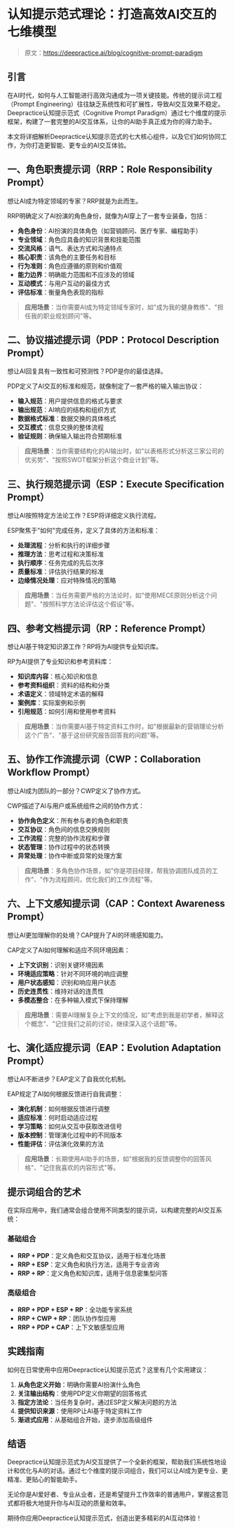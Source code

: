 # 认知提示范式理论：打造高效AI交互的七维模型

> 原文：https://deepractice.ai/blog/cognitive-prompt-paradigm

## 引言

在AI时代，如何与人工智能进行高效沟通成为一项关键技能。传统的提示词工程（Prompt Engineering）往往缺乏系统性和可扩展性，导致AI交互效果不稳定。Deepractice认知提示范式（Cognitive Prompt Paradigm）通过七个维度的提示框架，构建了一套完整的AI交互体系，让你的AI助手真正成为你的得力助手。

本文将详细解析Deepractice认知提示范式的七大核心组件，以及它们如何协同工作，为你打造更智能、更专业的AI交互体验。

## 一、角色职责提示词（RRP：Role Responsibility Prompt）

想让AI成为特定领域的专家？RRP就是为此而生。

RRP明确定义了AI扮演的角色身份，就像为AI穿上了一套专业装备，包括：

- **角色身份**：AI扮演的具体角色（如营销顾问、医疗专家、编程助手）
- **专业领域**：角色应具备的知识背景和技能范围
- **交流风格**：语气、表达方式和沟通特点
- **核心职责**：该角色的主要任务和目标
- **行为准则**：角色应遵循的原则和价值观
- **能力边界**：明确能力范围和不应涉及的领域
- **互动模式**：与用户互动的最佳方式
- **评估标准**：衡量角色表现的指标

> **应用场景**：当你需要AI成为特定领域专家时，如"成为我的健身教练"、"担任我的职业规划顾问"等。

## 二、协议描述提示词（PDP：Protocol Description Prompt）

想让AI回复具有一致性和可预测性？PDP是你的最佳选择。

PDP定义了AI交互的标准和规范，就像制定了一套严格的输入输出协议：

- **输入规范**：用户提供信息的格式与要求
- **输出规范**：AI响应的结构和组织方式
- **数据格式标准**：数据交换的具体格式
- **交互模式**：信息交换的整体流程
- **验证规则**：确保输入输出符合预期标准

> **应用场景**：当你需要结构化的AI输出时，如"以表格形式分析这三家公司的优劣势"、"按照SWOT框架分析这个商业计划"等。

## 三、执行规范提示词（ESP：Execute Specification Prompt）

想让AI按照特定方法论工作？ESP将详细定义执行流程。

ESP聚焦于"如何"完成任务，定义了具体的方法和标准：

- **处理流程**：分析和执行的详细步骤
- **推理方法**：思考过程和决策标准
- **执行顺序**：任务完成的先后次序
- **质量标准**：评估执行结果的标准
- **边缘情况处理**：应对特殊情况的策略

> **应用场景**：当任务需要严格的方法论时，如"使用MECE原则分析这个问题"、"按照科学方法论评估这个假设"等。

## 四、参考文档提示词（RP：Reference Prompt）

想让AI基于特定知识源工作？RP将为AI提供专业知识库。

RP为AI提供了专业知识和参考资料库：

- **知识库内容**：核心知识和信息
- **参考资料组织**：资料的结构和分类
- **术语定义**：领域特定术语的解释
- **案例库**：实际案例和示例
- **引用规范**：如何引用和使用参考资料

> **应用场景**：当你需要AI基于特定资料工作时，如"根据最新的营销理论分析这个广告"、"基于这份研究报告回答我的问题"等。

## 五、协作工作流提示词（CWP：Collaboration Workflow Prompt）

想让AI成为团队的一部分？CWP定义了协作方式。

CWP描述了AI与用户或系统组件之间的协作方式：

- **协作角色定义**：所有参与者的角色和职责
- **交互协议**：角色间的信息交换规则
- **工作流程**：完整的协作流程和步骤
- **状态管理**：协作过程中的状态转换
- **异常处理**：协作中断或异常的处理方案

> **应用场景**：多角色协作场景，如"你是项目经理，帮我协调团队成员的工作"、"作为流程顾问，优化我们的工作流程"等。

## 六、上下文感知提示词（CAP：Context Awareness Prompt）

想让AI更加理解你的处境？CAP提升了AI的环境感知能力。

CAP定义了AI如何理解和适应不同环境因素：

- **上下文识别**：识别关键环境因素
- **环境适应策略**：针对不同环境的响应调整
- **用户状态感知**：识别和响应用户状态
- **历史连贯性**：维持对话的连贯性
- **多模态整合**：在多种输入模式下保持理解

> **应用场景**：需要AI理解复杂上下文的情况，如"考虑到我是初学者，解释这个概念"、"记住我们之前的讨论，继续深入这个话题"等。

## 七、演化适应提示词（EAP：Evolution Adaptation Prompt）

想让AI不断进步？EAP定义了自我优化机制。

EAP规定了AI如何根据反馈进行自我调整：

- **演化机制**：如何根据反馈进行调整
- **适应标准**：何时启动适应过程
- **学习策略**：如何从交互中获取改进信号
- **版本控制**：管理演化过程中的不同版本
- **性能评估**：评估演化效果的方法

> **应用场景**：长期使用AI助手的场景，如"根据我的反馈调整你的回答风格"、"记住我喜欢的内容形式"等。

## 提示词组合的艺术

在实际应用中，我们通常会组合使用不同类型的提示词，以构建完整的AI交互系统：

### 基础组合

- **RRP + PDP**：定义角色和交互协议，适用于标准化场景
- **RRP + ESP**：定义角色和执行方法，适用于专业咨询
- **RRP + RP**：定义角色和知识库，适用于信息密集型问答

### 高级组合

- **RRP + PDP + ESP + RP**：全功能专家系统
- **RRP + CWP + RP**：团队协作型应用
- **RRP + PDP + CAP**：上下文敏感型应用

## 实践指南

如何在日常使用中应用Deepractice认知提示范式？这里有几个实用建议：

1. **从角色定义开始**：明确你需要AI扮演什么角色
2. **关注输出结构**：使用PDP定义你期望的回答格式
3. **指定方法论**：当任务复杂时，通过ESP定义解决问题的方法
4. **提供知识来源**：使用RP让AI基于特定资料工作
5. **渐进式应用**：从基础组合开始，逐步添加高级组件

## 结语

Deepractice认知提示范式为AI交互提供了一个全新的框架，帮助我们系统性地设计和优化与AI的对话。通过七个维度的提示词组合，我们可以让AI成为更专业、更精准、更贴心的智能助手。

无论你是AI爱好者、专业从业者，还是希望提升工作效率的普通用户，掌握这套范式都将极大地提升你与AI互动的质量和效率。

期待你应用Deepractice认知提示范式，创造出更多精彩的AI互动体验！